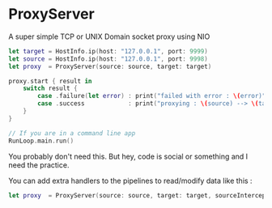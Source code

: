 # ProxyServer

A super simple TCP or UNIX Domain socket proxy using NIO 


```swift
let target = HostInfo.ip(host: "127.0.0.1", port: 9999)
let source = HostInfo.ip(host: "127.0.0.1", port: 9998)
let proxy  = ProxyServer(source: source, target: target)

proxy.start { result in
	switch result {
		case .failure(let error) : print("failed with error : \(error)")
		case .success            : print("proxying : \(source) --> \(target)")
	}
}

// If you are in a command line app
RunLoop.main.run()

```

You probably don't need this. But hey, code is social or something and I need the practice.

You can add extra handlers to the pipelines to read/modify data like this :
``` swift
let proxy  = ProxyServer(source: source, target: target, sourceIntercept: [HexDumpHandler()], targetIntercept: [HexDumpHandler()])
```
